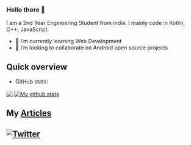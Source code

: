 ### Hello there 👋

I am a 2nd Year Engineering Student from India.
I mainly code in Kotlin, C++, JavaScript. 

- 🌱 I’m currently learning Web Development
- 👯 I’m looking to collaborate on Android open source projects

## Quick overview
* GitHub stats:  
<a href="https://github.com/sunny52525/github-readme-stats">
  <!-- Change the `github-readme-stats.anuraghazra1.vercel.app` to `github-readme-stats.vercel.app`  -->
  <img align="center" src="https://github-readme-stats.anuraghazra1.vercel.app/api/top-langs/?username=sunny52525&theme=tokyonight" />
</a>
<a href="https://github.com/anuraghazra/github-readme-stats">
  <img align="center" src="https://github-readme-stats.anuraghazra1.vercel.app/api?username=sunny52525&show_icons=true&line_height=27&theme=radical" alt="My github stats" />
</a>  




## My <a class="post" href="https://auth.geeksforgeeks.org/user/sunny52525/articles">Articles</a>

## [![Twitter](https://img.shields.io/twitter/url/https/twitter.com/sunny52525.svg?style=social&label=Follow%20%40sunny52525)](https://twitter.com/sunny52525)


